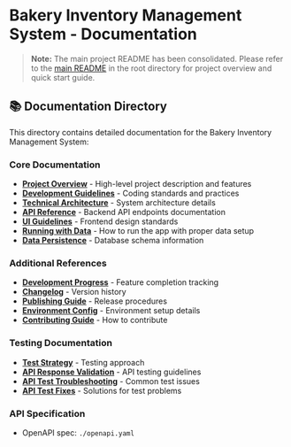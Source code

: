 # Bakery Inventory Management System - Documentation

> **Note:** The main project README has been consolidated. Please refer to the [main README](../README.md) in the root directory for project overview and quick start guide.

## 📚 Documentation Directory

This directory contains detailed documentation for the Bakery Inventory Management System:

### Core Documentation

- **[Project Overview](./project-overview.md)** - High-level project description and features
- **[Development Guidelines](./development-guidelines.md)** - Coding standards and practices
- **[Technical Architecture](./technical-architecture.md)** - System architecture details
- **[API Reference](./api-reference.md)** - Backend API endpoints documentation
- **[UI Guidelines](./ui-guidelines.md)** - Frontend design standards
- **[Running with Data](./running-with-data.md)** - How to run the app with proper data setup
- **[Data Persistence](./data-persistence.md)** - Database schema information

### Additional References

- **[Development Progress](./development-progress.md)** - Feature completion tracking
- **[Changelog](./CHANGELOG.md)** - Version history
- **[Publishing Guide](./publish.md)** - Release procedures
- **[Environment Config](./env.md)** - Environment setup details
- **[Contributing Guide](./CONTRIBUTING.md)** - How to contribute

### Testing Documentation

- **[Test Strategy](./testing/test-strategy.md)** - Testing approach
- **[API Response Validation](./testing/api-response-validation.md)** - API testing guidelines
- **[API Test Troubleshooting](./testing/api-test-troubleshooting.md)** - Common test issues
- **[API Test Fixes](./testing/api-test-fixes.md)** - Solutions for test problems

### API Specification

- OpenAPI spec: `./openapi.yaml`
